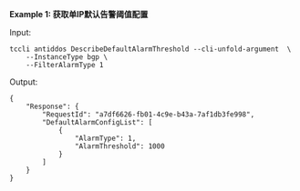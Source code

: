 **Example 1: 获取单IP默认告警阈值配置**



Input: 

```
tccli antiddos DescribeDefaultAlarmThreshold --cli-unfold-argument  \
    --InstanceType bgp \
    --FilterAlarmType 1
```

Output: 
```
{
    "Response": {
        "RequestId": "a7df6626-fb01-4c9e-b43a-7af1db3fe998",
        "DefaultAlarmConfigList": [
            {
                "AlarmType": 1,
                "AlarmThreshold": 1000
            }
        ]
    }
}
```

